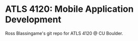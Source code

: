 # ATLS 4120: Mobile Application Development
Ross Blassingame's git repo for ATLS 4120 @ CU Boulder.
